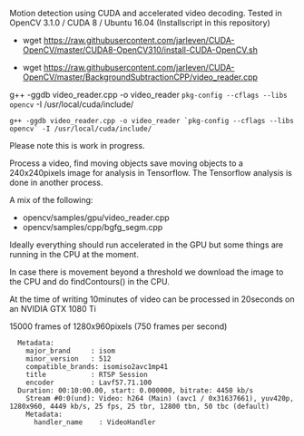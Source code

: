 Motion detection using CUDA and accelerated video decoding.
Tested in OpenCV 3.1.0 / CUDA 8 / Ubuntu 16.04 (Installscript in this repository)

 * wget https://raw.githubusercontent.com/jarleven/CUDA-OpenCV/master/CUDA8-OpenCV310/install-CUDA-OpenCV.sh
 
 * wget https://raw.githubusercontent.com/jarleven/CUDA-OpenCV/master/BackgroundSubtractionCPP/video_reader.cpp


g++ -ggdb video_reader.cpp -o video_reader `pkg-config --cflags --libs opencv` -I /usr/local/cuda/include/
```
g++ -ggdb video_reader.cpp -o video_reader `pkg-config --cflags --libs opencv` -I /usr/local/cuda/include/
```

Please note this is work in progress.

Process a video, find moving objects save moving objects to a 240x240pixels image for analysis in Tensorflow. The Tensorflow analysis is done in another process.


A mix of the following:
* opencv/samples/gpu/video_reader.cpp
* opencv/samples/cpp/bgfg_segm.cpp


Ideally everything should run accelerated in the GPU but some things are running in the CPU at the moment.

In case there is movement beyond a threshold we download the image to the CPU and do findContours() in the CPU.



At the time of writing 10minutes of video can be processed in 20seconds on an NVIDIA GTX 1080 Ti

15000 frames of 1280x960pixels  (750 frames per second)
```
  Metadata:
    major_brand     : isom
    minor_version   : 512
    compatible_brands: isomiso2avc1mp41
    title           : RTSP Session
    encoder         : Lavf57.71.100
  Duration: 00:10:00.00, start: 0.000000, bitrate: 4450 kb/s
    Stream #0:0(und): Video: h264 (Main) (avc1 / 0x31637661), yuv420p, 1280x960, 4449 kb/s, 25 fps, 25 tbr, 12800 tbn, 50 tbc (default)
    Metadata:
      handler_name    : VideoHandler
```
